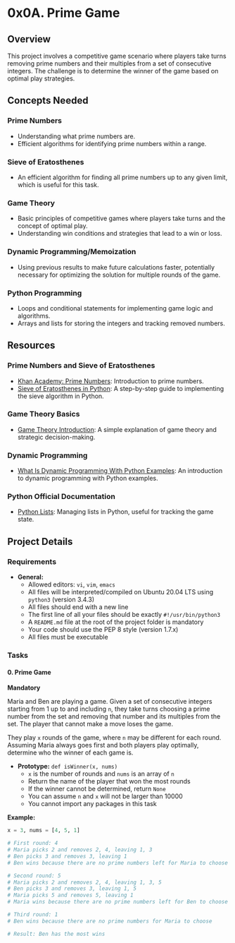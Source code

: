 # 0x0A. Prime Game

## Overview
This project involves a competitive game scenario where players take turns removing prime numbers and their multiples from a set of consecutive integers. The challenge is to determine the winner of the game based on optimal play strategies.

## Concepts Needed

### Prime Numbers
- Understanding what prime numbers are.
- Efficient algorithms for identifying prime numbers within a range.

### Sieve of Eratosthenes
- An efficient algorithm for finding all prime numbers up to any given limit, which is useful for this task.

### Game Theory
- Basic principles of competitive games where players take turns and the concept of optimal play.
- Understanding win conditions and strategies that lead to a win or loss.

### Dynamic Programming/Memoization
- Using previous results to make future calculations faster, potentially necessary for optimizing the solution for multiple rounds of the game.

### Python Programming
- Loops and conditional statements for implementing game logic and algorithms.
- Arrays and lists for storing the integers and tracking removed numbers.

## Resources

### Prime Numbers and Sieve of Eratosthenes
- [Khan Academy: Prime Numbers](https://www.khanacademy.org/math/pre-algebra/factors-multiples/prime-numbers/v/recognizing-prime-and-composite-numbers): Introduction to prime numbers.
- [Sieve of Eratosthenes in Python](https://www.geeksforgeeks.org/sieve-of-eratosthenes/): A step-by-step guide to implementing the sieve algorithm in Python.

### Game Theory Basics
- [Game Theory Introduction](https://www.investopedia.com/terms/g/gametheory.asp): A simple explanation of game theory and strategic decision-making.

### Dynamic Programming
- [What Is Dynamic Programming With Python Examples](https://realpython.com/dynamic-programming/): An introduction to dynamic programming with Python examples.

### Python Official Documentation
- [Python Lists](https://docs.python.org/3/tutorial/datastructures.html): Managing lists in Python, useful for tracking the game state.

## Project Details

### Requirements
- **General:**
  - Allowed editors: `vi`, `vim`, `emacs`
  - All files will be interpreted/compiled on Ubuntu 20.04 LTS using `python3` (version 3.4.3)
  - All files should end with a new line
  - The first line of all your files should be exactly `#!/usr/bin/python3`
  - A `README.md` file at the root of the project folder is mandatory
  - Your code should use the PEP 8 style (version 1.7.x)
  - All files must be executable

### Tasks

#### 0. Prime Game
**Mandatory**

Maria and Ben are playing a game. Given a set of consecutive integers starting from 1 up to and including `n`, they take turns choosing a prime number from the set and removing that number and its multiples from the set. The player that cannot make a move loses the game.

They play `x` rounds of the game, where `n` may be different for each round. Assuming Maria always goes first and both players play optimally, determine who the winner of each game is.

- **Prototype:** `def isWinner(x, nums)`
  - `x` is the number of rounds and `nums` is an array of `n`
  - Return the name of the player that won the most rounds
  - If the winner cannot be determined, return `None`
  - You can assume `n` and `x` will not be larger than 10000
  - You cannot import any packages in this task

**Example:**
```python
x = 3, nums = [4, 5, 1]

# First round: 4
# Maria picks 2 and removes 2, 4, leaving 1, 3
# Ben picks 3 and removes 3, leaving 1
# Ben wins because there are no prime numbers left for Maria to choose

# Second round: 5
# Maria picks 2 and removes 2, 4, leaving 1, 3, 5
# Ben picks 3 and removes 3, leaving 1, 5
# Maria picks 5 and removes 5, leaving 1
# Maria wins because there are no prime numbers left for Ben to choose

# Third round: 1
# Ben wins because there are no prime numbers for Maria to choose

# Result: Ben has the most wins

